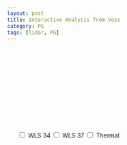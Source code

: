 ```yaml
---
layout: post
title: Interactive Analysis from Voss
category: PG
tags: [lidar, PG]
---
```


<style>
  #my-canvas-container {
    position:relative;
  }
  #cesiumContainer {
    position:relative;
    height: 100%;
  }
  #my-options {
    position:absolute;
    left:5%;
    top:5%
  }
</style>

<div id="my-canvas-container">
  <div id="cesiumContainer">
  </div>
  <div id='my-options'>
    <label for="wls-34">
      <input type="checkbox" id="wls-34" name="wls-34" value="yes"> WLS 34 
    </label>
    <label for="wls-37">
      <input type="checkbox" id="wls-37" name="wls-37" value="yes"> WLS 37 
    </label>
    <label for="thermal">
      <input type="checkbox" id="thermal" name="thermal" value="yes"> Thermal 
    </label>
  </div>
</div>  

<div id="toolbar"></div>
<div id='bottomContainer '></div>


Here is an example of the overlap between paragliding and LIDAR observations.
The checkboxes on the top allow you to hide parts of the scene. Dragging the timeline or hitting play will update the data.


<script>

const thermal = [{ "time": "2022-06-06T10:26:28.000Z", "latitude": 60.6387166667, "longitude": 6.4073, "altitude": 629.0, "vario": 0.6314818946 }, { "time": "2022-06-06T10:26:29.000Z", "latitude": 60.6387333333, "longitude": 6.4074333333, "altitude": 630.0, "vario": 0.7258938849 }, { "time": "2022-06-06T10:26:30.000Z", "latitude": 60.6387, "longitude": 6.4075833333, "altitude": 631.0, "vario": 0.8077397356 }, { "time": "2022-06-06T10:26:31.000Z", "latitude": 60.63865, "longitude": 6.40765, "altitude": 632.0, "vario": 0.8752869486 }, { "time": "2022-06-06T10:26:32.000Z", "latitude": 60.6385666667, "longitude": 6.40765, "altitude": 633.0, "vario": 0.9275178068 }, { "time": "2022-06-06T10:26:33.000Z", "latitude": 60.6385, "longitude": 6.4076, "altitude": 634.0, "vario": 0.9638707902 }, { "time": "2022-06-06T10:26:34.000Z", "latitude": 60.6384333333, "longitude": 6.4074666667, "altitude": 635.0, "vario": 0.9841243122 }, { "time": "2022-06-06T10:26:35.000Z", "latitude": 60.6384, "longitude": 6.4073333333, "altitude": 636.0, "vario": 0.9882796186 }, { "time": "2022-06-06T10:26:36.000Z", "latitude": 60.6383833333, "longitude": 6.4071833333, "altitude": 637.0, "vario": 0.9766477189 }, { "time": "2022-06-06T10:26:37.000Z", "latitude": 60.6384, "longitude": 6.4070333333, "altitude": 639.0, "vario": 0.9500344114 }, { "time": "2022-06-06T10:26:38.000Z", "latitude": 60.6384, "longitude": 6.4068666667, "altitude": 640.0, "vario": 0.9098721787 }, { "time": "2022-06-06T10:26:39.000Z", "latitude": 60.6383666667, "longitude": 6.40675, "altitude": 641.0, "vario": 0.8584201819 }, { "time": "2022-06-06T10:26:40.000Z", "latitude": 60.6383166667, "longitude": 6.4067, "altitude": 643.0, "vario": 0.7987821071 }, { "time": "2022-06-06T10:26:41.000Z", "latitude": 60.63825, "longitude": 6.4067, "altitude": 643.0, "vario": 0.7346594498 }, { "time": "2022-06-06T10:26:42.000Z", "latitude": 60.6381833333, "longitude": 6.4067666667, "altitude": 644.0, "vario": 0.6701228786 }, { "time": "2022-06-06T10:26:43.000Z", "latitude": 60.6381333333, "longitude": 6.40685, "altitude": 644.0, "vario": 0.6092269123 }, { "time": "2022-06-06T10:26:44.000Z", "latitude": 60.6381166667, "longitude": 6.4069833333, "altitude": 644.0, "vario": 0.5555889628 }, { "time": "2022-06-06T10:26:45.000Z", "latitude": 60.6381333333, "longitude": 6.4071333333, "altitude": 645.0, "vario": 0.5120731543 }, { "time": "2022-06-06T10:26:46.000Z", "latitude": 60.6381666667, "longitude": 6.4073, "altitude": 645.0, "vario": 0.4805423525 }, { "time": "2022-06-06T10:26:47.000Z", "latitude": 60.6382333333, "longitude": 6.4074333333, "altitude": 645.0, "vario": 0.4618460979 }, { "time": "2022-06-06T10:26:48.000Z", "latitude": 60.6383333333, "longitude": 6.4074833333, "altitude": 645.0, "vario": 0.4559005348 }, { "time": "2022-06-06T10:26:49.000Z", "latitude": 60.6384166667, "longitude": 6.4074666667, "altitude": 646.0, "vario": 0.4618708429 }, { "time": "2022-06-06T10:26:50.000Z", "latitude": 60.6385, "longitude": 6.4073833333, "altitude": 646.0, "vario": 0.4784546262 }, { "time": "2022-06-06T10:26:51.000Z", "latitude": 60.6385666667, "longitude": 6.4072666667, "altitude": 646.0, "vario": 0.5041215073 }, { "time": "2022-06-06T10:26:52.000Z", "latitude": 60.6386166667, "longitude": 6.4070833333, "altitude": 647.0, "vario": 0.5373627974 }, { "time": "2022-06-06T10:26:53.000Z", "latitude": 60.6386166667, "longitude": 6.4069166667, "altitude": 648.0, "vario": 0.5767919445 }, { "time": "2022-06-06T10:26:54.000Z", "latitude": 60.6386, "longitude": 6.4067333333, "altitude": 648.0, "vario": 0.6211440177 }, { "time": "2022-06-06T10:26:55.000Z", "latitude": 60.63855, "longitude": 6.4066166667, "altitude": 649.0, "vario": 0.6692211861 }, { "time": "2022-06-06T10:26:56.000Z", "latitude": 60.6385, "longitude": 6.4065333333, "altitude": 649.0, "vario": 0.7196944646 }, { "time": "2022-06-06T10:26:57.000Z", "latitude": 60.6384333333, "longitude": 6.4065166667, "altitude": 650.0, "vario": 0.77098187 }, { "time": "2022-06-06T10:26:58.000Z", "latitude": 60.6383666667, "longitude": 6.4065166667, "altitude": 651.0, "vario": 0.8211498148 }, { "time": "2022-06-06T10:26:59.000Z", "latitude": 60.6383166667, "longitude": 6.4065833333, "altitude": 651.0, "vario": 0.8678239869 }, { "time": "2022-06-06T10:27:00.000Z", "latitude": 60.6383, "longitude": 6.4067166667, "altitude": 652.0, "vario": 0.9082557844 }, { "time": "2022-06-06T10:27:01.000Z", "latitude": 60.6383, "longitude": 6.4069, "altitude": 654.0, "vario": 0.9395509272 }, { "time": "2022-06-06T10:27:02.000Z", "latitude": 60.6383166667, "longitude": 6.40705, "altitude": 655.0, "vario": 0.9588704782 }, { "time": "2022-06-06T10:27:03.000Z", "latitude": 60.6383666667, "longitude": 6.4072, "altitude": 656.0, "vario": 0.9638026884 }, { "time": "2022-06-06T10:27:04.000Z", "latitude": 60.63845, "longitude": 6.4073, "altitude": 657.0, "vario": 0.9527613332 }, { "time": "2022-06-06T10:27:05.000Z", "latitude": 60.6385166667, "longitude": 6.4073666667, "altitude": 658.0, "vario": 0.9253356706 }, { "time": "2022-06-06T10:27:06.000Z", "latitude": 60.6386, "longitude": 6.40735, "altitude": 660.0, "vario": 0.8826965179 }, { "time": "2022-06-06T10:27:07.000Z", "latitude": 60.6386833333, "longitude": 6.4072833333, "altitude": 661.0, "vario": 0.8277130075 }, { "time": "2022-06-06T10:27:08.000Z", "latitude": 60.63875, "longitude": 6.4071666667, "altitude": 662.0, "vario": 0.7649613701 }, { "time": "2022-06-06T10:27:09.000Z", "latitude": 60.6388, "longitude": 6.4070166667, "altitude": 663.0, "vario": 0.700527666 }, { "time": "2022-06-06T10:27:10.000Z", "latitude": 60.6388166667, "longitude": 6.4068666667, "altitude": 664.0, "vario": 0.6415085629 }, { "time": "2022-06-06T10:27:11.000Z", "latitude": 60.6388166667, "longitude": 6.4067, "altitude": 665.0, "vario": 0.5953034565 }, { "time": "2022-06-06T10:27:12.000Z", "latitude": 60.6388, "longitude": 6.4065666667, "altitude": 664.0, "vario": 0.5687908749 }, { "time": "2022-06-06T10:27:13.000Z", "latitude": 60.6387666667, "longitude": 6.4064333333, "altitude": 664.0, "vario": 0.5675699375 }, { "time": "2022-06-06T10:27:14.000Z", "latitude": 60.6387166667, "longitude": 6.4063333333, "altitude": 663.0, "vario": 0.5952744394 }, { "time": "2022-06-06T10:27:15.000Z", "latitude": 60.63865, "longitude": 6.4063, "altitude": 663.0, "vario": 0.6531442671 }, { "time": "2022-06-06T10:27:16.000Z", "latitude": 60.6385833333, "longitude": 6.40635, "altitude": 664.0, "vario": 0.7399309667 }, { "time": "2022-06-06T10:27:17.000Z", "latitude": 60.6385666667, "longitude": 6.4064666667, "altitude": 664.0, "vario": 0.8520335604 }, { "time": "2022-06-06T10:27:18.000Z", "latitude": 60.6385333333, "longitude": 6.4066166667, "altitude": 665.0, "vario": 0.9839136535 }, { "time": "2022-06-06T10:27:19.000Z", "latitude": 60.6385333333, "longitude": 6.4067833333, "altitude": 666.0, "vario": 1.1287209857 }, { "time": "2022-06-06T10:27:20.000Z", "latitude": 60.63855, "longitude": 6.4069833333, "altitude": 667.0, "vario": 1.2788987674 }, { "time": "2022-06-06T10:27:21.000Z", "latitude": 60.6386, "longitude": 6.4071333333, "altitude": 668.0, "vario": 1.4268603767 }, { "time": "2022-06-06T10:27:22.000Z", "latitude": 60.6386666667, "longitude": 6.40725, "altitude": 670.0, "vario": 1.5656589616 }, { "time": "2022-06-06T10:27:23.000Z", "latitude": 60.6387666667, "longitude": 6.4072833333, "altitude": 672.0, "vario": 1.689429576 }, { "time": "2022-06-06T10:27:24.000Z", "latitude": 60.6388333333, "longitude": 6.4072333333, "altitude": 675.0, "vario": 1.79378834 }, { "time": "2022-06-06T10:27:25.000Z", "latitude": 60.6389, "longitude": 6.4071166667, "altitude": 677.0, "vario": 1.8761069652 }, { "time": "2022-06-06T10:27:26.000Z", "latitude": 60.63895, "longitude": 6.40695, "altitude": 679.0, "vario": 1.9354967297 }, { "time": "2022-06-06T10:27:27.000Z", "latitude": 60.63895, "longitude": 6.4067833333, "altitude": 682.0, "vario": 1.9726549717 }, { "time": "2022-06-06T10:27:28.000Z", "latitude": 60.63895, "longitude": 6.4066333333, "altitude": 684.0, "vario": 1.9895624343 }, { "time": "2022-06-06T10:27:29.000Z", "latitude": 60.6389166667, "longitude": 6.4064833333, "altitude": 686.0, "vario": 1.989032133 }, { "time": "2022-06-06T10:27:30.000Z", "latitude": 60.6388666667, "longitude": 6.40635, "altitude": 688.0, "vario": 1.9742825459 }, { "time": "2022-06-06T10:27:31.000Z", "latitude": 60.6388166667, "longitude": 6.4062833333, "altitude": 690.0, "vario": 1.9484365283 }, { "time": "2022-06-06T10:27:32.000Z", "latitude": 60.63875, "longitude": 6.4063333333, "altitude": 692.0, "vario": 1.914108677 }, { "time": "2022-06-06T10:27:33.000Z", "latitude": 60.6386833333, "longitude": 6.4064333333, "altitude": 694.0, "vario": 1.8731862237 }, { "time": "2022-06-06T10:27:34.000Z", "latitude": 60.6386666667, "longitude": 6.4065833333, "altitude": 696.0, "vario": 1.8267103198 }, { "time": "2022-06-06T10:27:35.000Z", "latitude": 60.6386666667, "longitude": 6.4067666667, "altitude": 697.0, "vario": 1.7749943018 }, { "time": "2022-06-06T10:27:36.000Z", "latitude": 60.6386833333, "longitude": 6.4069333333, "altitude": 699.0, "vario": 1.7179208252 }, { "time": "2022-06-06T10:27:37.000Z", "latitude": 60.63875, "longitude": 6.4070833333, "altitude": 701.0, "vario": 1.6554398828 }, { "time": "2022-06-06T10:27:38.000Z", "latitude": 60.6388333333, "longitude": 6.4072333333, "altitude": 703.0, "vario": 1.5880526537 }, { "time": "2022-06-06T10:27:39.000Z", "latitude": 60.6389166667, "longitude": 6.4073166667, "altitude": 704.0, "vario": 1.5173120472 }, { "time": "2022-06-06T10:27:40.000Z", "latitude": 60.639, "longitude": 6.4073333333, "altitude": 706.0, "vario": 1.4462008074 }, { "time": "2022-06-06T10:27:41.000Z", "latitude": 60.6390833333, "longitude": 6.40725, "altitude": 708.0, "vario": 1.3790835334 }, { "time": "2022-06-06T10:27:42.000Z", "latitude": 60.6391333333, "longitude": 6.4071166667, "altitude": 710.0, "vario": 1.3213966307 }, { "time": "2022-06-06T10:27:43.000Z", "latitude": 60.6391666667, "longitude": 6.4069, "altitude": 712.0, "vario": 1.2790305195 }, { "time": "2022-06-06T10:27:44.000Z", "latitude": 60.6391833333, "longitude": 6.4066666667, "altitude": 712.0, "vario": 1.2573857213 }, { "time": "2022-06-06T10:27:45.000Z", "latitude": 60.6391833333, "longitude": 6.4064333333, "altitude": 711.0, "vario": 1.2604616197 }, { "time": "2022-06-06T10:27:46.000Z", "latitude": 60.6391666667, "longitude": 6.4062333333, "altitude": 711.0, "vario": 1.2901484646 }, { "time": "2022-06-06T10:27:47.000Z", "latitude": 60.6391333333, "longitude": 6.4060833333, "altitude": 712.0, "vario": 1.3457702493 }, { "time": "2022-06-06T10:27:48.000Z", "latitude": 60.6390833333, "longitude": 6.40595, "altitude": 713.0, "vario": 1.4241892358 }, { "time": "2022-06-06T10:27:49.000Z", "latitude": 60.6390166667, "longitude": 6.40585, "altitude": 715.0, "vario": 1.5202034932 }, { "time": "2022-06-06T10:27:50.000Z", "latitude": 60.6389666667, "longitude": 6.4057833333, "altitude": 716.0, "vario": 1.6272433011 }, { "time": "2022-06-06T10:27:51.000Z", "latitude": 60.6388833333, "longitude": 6.4057833333, "altitude": 719.0, "vario": 1.7383175274 }, { "time": "2022-06-06T10:27:52.000Z", "latitude": 60.6388166667, "longitude": 6.4058166667, "altitude": 721.0, "vario": 1.8467620106 }, { "time": "2022-06-06T10:27:53.000Z", "latitude": 60.6387666667, "longitude": 6.40585, "altitude": 722.0, "vario": 1.9468361879 }, { "time": "2022-06-06T10:27:54.000Z", "latitude": 60.6387, "longitude": 6.40595, "altitude": 725.0, "vario": 2.0341086771 }, { "time": "2022-06-06T10:27:55.000Z", "latitude": 60.63865, "longitude": 6.4060833333, "altitude": 727.0, "vario": 2.1055692418 }, { "time": "2022-06-06T10:27:56.000Z", "latitude": 60.6386333333, "longitude": 6.40625, "altitude": 730.0, "vario": 2.1595604858 }, { "time": "2022-06-06T10:27:57.000Z", "latitude": 60.6386666667, "longitude": 6.4064333333, "altitude": 732.0, "vario": 2.1956183799 }, { "time": "2022-06-06T10:27:58.000Z", "latitude": 60.6387166667, "longitude": 6.4066, "altitude": 735.0, "vario": 2.2142626125 }, { "time": "2022-06-06T10:27:59.000Z", "latitude": 60.6388, "longitude": 6.4067666667, "altitude": 737.0, "vario": 2.2167713265 }, { "time": "2022-06-06T10:28:00.000Z", "latitude": 60.6388666667, "longitude": 6.4068666667, "altitude": 739.0, "vario": 2.2049717 }, { "time": "2022-06-06T10:28:01.000Z", "latitude": 60.6389333333, "longitude": 6.4069333333, "altitude": 742.0, "vario": 2.1810664251 }, { "time": "2022-06-06T10:28:02.000Z", "latitude": 60.6390166667, "longitude": 6.4069833333, "altitude": 744.0, "vario": 2.1474453878 }, { "time": "2022-06-06T10:28:03.000Z", "latitude": 60.6391, "longitude": 6.407, "altitude": 746.0, "vario": 2.1064741269 }, { "time": "2022-06-06T10:28:04.000Z", "latitude": 60.6391833333, "longitude": 6.4069666667, "altitude": 749.0, "vario": 2.0602495973 }, { "time": "2022-06-06T10:28:05.000Z", "latitude": 60.6392833333, "longitude": 6.4068833333, "altitude": 751.0, "vario": 2.0103587057 }, { "time": "2022-06-06T10:28:06.000Z", "latitude": 60.6393333333, "longitude": 6.40675, "altitude": 752.0, "vario": 1.9576807014 }, { "time": "2022-06-06T10:28:07.000Z", "latitude": 60.6393666667, "longitude": 6.4065666667, "altitude": 754.0, "vario": 1.9023121046 }, { "time": "2022-06-06T10:28:08.000Z", "latitude": 60.6393666667, "longitude": 6.40635, "altitude": 755.0, "vario": 1.8436394966 }, { "time": "2022-06-06T10:28:09.000Z", "latitude": 60.6393333333, "longitude": 6.40615, "altitude": 758.0, "vario": 1.7805724213 }, { "time": "2022-06-06T10:28:10.000Z", "latitude": 60.6392666667, "longitude": 6.4059833333, "altitude": 760.0, "vario": 1.711974441 }, { "time": "2022-06-06T10:28:11.000Z", "latitude": 60.6391833333, "longitude": 6.4058833333, "altitude": 761.0, "vario": 1.6371490563 }, { "time": "2022-06-06T10:28:12.000Z", "latitude": 60.6391, "longitude": 6.40585, "altitude": 763.0, "vario": 1.5564144258 }, { "time": "2022-06-06T10:28:13.000Z", "latitude": 60.6390333333, "longitude": 6.4059, "altitude": 765.0, "vario": 1.4715133382 }, { "time": "2022-06-06T10:28:14.000Z", "latitude": 60.6389833333, "longitude": 6.4060333333, "altitude": 767.0, "vario": 1.3856595908 }, { "time": "2022-06-06T10:28:15.000Z", "latitude": 60.63895, "longitude": 6.4061666667, "altitude": 769.0, "vario": 1.3034878332 }, { "time": "2022-06-06T10:28:16.000Z", "latitude": 60.6389666667, "longitude": 6.4063166667, "altitude": 770.0, "vario": 1.2305044968 }, { "time": "2022-06-06T10:28:17.000Z", "latitude": 60.639, "longitude": 6.4064666667, "altitude": 771.0, "vario": 1.1722896184 }, { "time": "2022-06-06T10:28:18.000Z", "latitude": 60.63905, "longitude": 6.4065833333, "altitude": 771.0, "vario": 1.1337179693 }, { "time": "2022-06-06T10:28:19.000Z", "latitude": 60.6391333333, "longitude": 6.4066166667, "altitude": 771.0, "vario": 1.1181502233 }, { "time": "2022-06-06T10:28:20.000Z", "latitude": 60.6392166667, "longitude": 6.4065666667, "altitude": 771.0, "vario": 1.1269236207 }, { "time": "2022-06-06T10:28:21.000Z", "latitude": 60.6392666667, "longitude": 6.4065, "altitude": 772.0, "vario": 1.1591724604 }, { "time": "2022-06-06T10:28:22.000Z", "latitude": 60.6393333333, "longitude": 6.4064833333, "altitude": 773.0, "vario": 1.2121100103 }, { "time": "2022-06-06T10:28:23.000Z", "latitude": 60.6394166667, "longitude": 6.40645, "altitude": 774.0, "vario": 1.2815537038 }, { "time": "2022-06-06T10:28:24.000Z", "latitude": 60.6394833333, "longitude": 6.4064, "altitude": 776.0, "vario": 1.3626003907 }, { "time": "2022-06-06T10:28:25.000Z", "latitude": 60.63955, "longitude": 6.4063, "altitude": 777.0, "vario": 1.4503941723 }, { "time": "2022-06-06T10:28:26.000Z", "latitude": 60.6396, "longitude": 6.4061666667, "altitude": 779.0, "vario": 1.5407414627 }, { "time": "2022-06-06T10:28:27.000Z", "latitude": 60.6396166667, "longitude": 6.4060166667, "altitude": 781.0, "vario": 1.6304285301 }, { "time": "2022-06-06T10:28:28.000Z", "latitude": 60.6396333333, "longitude": 6.4058666667, "altitude": 783.0, "vario": 1.7174120254 }, { "time": "2022-06-06T10:28:29.000Z", "latitude": 60.6396, "longitude": 6.4057, "altitude": 784.0, "vario": 1.8006596154 }, { "time": "2022-06-06T10:28:30.000Z", "latitude": 60.6395666667, "longitude": 6.4055333333, "altitude": 786.0, "vario": 1.8799217828 }, { "time": "2022-06-06T10:28:31.000Z", "latitude": 60.6395, "longitude": 6.4054333333, "altitude": 788.0, "vario": 1.955441619 }, { "time": "2022-06-06T10:28:32.000Z", "latitude": 60.6394166667, "longitude": 6.4054, "altitude": 790.0, "vario": 2.027572339 }, { "time": "2022-06-06T10:28:33.000Z", "latitude": 60.63935, "longitude": 6.4054833333, "altitude": 792.0, "vario": 2.096616375 }, { "time": "2022-06-06T10:28:34.000Z", "latitude": 60.6393166667, "longitude": 6.4056166667, "altitude": 795.0, "vario": 2.1626385365 }, { "time": "2022-06-06T10:28:35.000Z", "latitude": 60.6393166667, "longitude": 6.4057833333, "altitude": 796.0, "vario": 2.2254295809 }, { "time": "2022-06-06T10:28:36.000Z", "latitude": 60.63935, "longitude": 6.4059333333, "altitude": 799.0, "vario": 2.2845768384 }, { "time": "2022-06-06T10:28:37.000Z", "latitude": 60.6394, "longitude": 6.4060666667, "altitude": 801.0, "vario": 2.3395216281 }, { "time": "2022-06-06T10:28:38.000Z", "latitude": 60.6394666667, "longitude": 6.4061166667, "altitude": 803.0, "vario": 2.3896889689 }, { "time": "2022-06-06T10:28:39.000Z", "latitude": 60.6395333333, "longitude": 6.4060666667, "altitude": 806.0, "vario": 2.4346383863 }, { "time": "2022-06-06T10:28:40.000Z", "latitude": 60.6396, "longitude": 6.4059333333, "altitude": 809.0, "vario": 2.4741267545 }, { "time": "2022-06-06T10:28:41.000Z", "latitude": 60.63965, "longitude": 6.40575, "altitude": 812.0, "vario": 2.5081355347 }, { "time": "2022-06-06T10:28:42.000Z", "latitude": 60.6396666667, "longitude": 6.4055666667, "altitude": 814.0, "vario": 2.5368375499 }, { "time": "2022-06-06T10:28:43.000Z", "latitude": 60.6396333333, "longitude": 6.4054, "altitude": 816.0, "vario": 2.5604752113 }, { "time": "2022-06-06T10:28:44.000Z", "latitude": 60.6395833333, "longitude": 6.4052666667, "altitude": 819.0, "vario": 2.5792188198 }, { "time": "2022-06-06T10:28:45.000Z", "latitude": 60.6395166667, "longitude": 6.4051666667, "altitude": 822.0, "vario": 2.5931058539 }, { "time": "2022-06-06T10:28:46.000Z", "latitude": 60.6394333333, "longitude": 6.4050833333, "altitude": 824.0, "vario": 2.6018928944 }, { "time": "2022-06-06T10:28:47.000Z", "latitude": 60.6393666667, "longitude": 6.4050666667, "altitude": 827.0, "vario": 2.6050491997 }, { "time": "2022-06-06T10:28:48.000Z", "latitude": 60.6392833333, "longitude": 6.4051166667, "altitude": 829.0, "vario": 2.6018237837 }, { "time": "2022-06-06T10:28:49.000Z", "latitude": 60.6392, "longitude": 6.4051833333, "altitude": 833.0, "vario": 2.5912613879 }, { "time": "2022-06-06T10:28:50.000Z", "latitude": 60.6391333333, "longitude": 6.4052833333, "altitude": 835.0, "vario": 2.5723322326 }, { "time": "2022-06-06T10:28:51.000Z", "latitude": 60.6390833333, "longitude": 6.4054, "altitude": 838.0, "vario": 2.5440729686 }, { "time": "2022-06-06T10:28:52.000Z", "latitude": 60.6390833333, "longitude": 6.4055333333, "altitude": 840.0, "vario": 2.505773945 }, { "time": "2022-06-06T10:28:53.000Z", "latitude": 60.6390833333, "longitude": 6.4057333333, "altitude": 843.0, "vario": 2.4571775419 }, { "time": "2022-06-06T10:28:54.000Z", "latitude": 60.6391333333, "longitude": 6.40585, "altitude": 846.0, "vario": 2.3988114445 }, { "time": "2022-06-06T10:28:55.000Z", "latitude": 60.6391833333, "longitude": 6.40595, "altitude": 848.0, "vario": 2.3322944945 }, { "time": "2022-06-06T10:28:56.000Z", "latitude": 60.6392333333, "longitude": 6.406, "altitude": 850.0, "vario": 2.2604850991 }, { "time": "2022-06-06T10:28:57.000Z", "latitude": 60.6393, "longitude": 6.406, "altitude": 853.0, "vario": 2.1876849938 }, { "time": "2022-06-06T10:28:58.000Z", "latitude": 60.6393833333, "longitude": 6.4059333333, "altitude": 856.0, "vario": 2.1195395344 }, { "time": "2022-06-06T10:28:59.000Z", "latitude": 60.63945, "longitude": 6.4058333333, "altitude": 858.0, "vario": 2.0625953682 }, { "time": "2022-06-06T10:29:00.000Z", "latitude": 60.6395166667, "longitude": 6.4057, "altitude": 860.0, "vario": 2.023669857 }, { "time": "2022-06-06T10:29:01.000Z", "latitude": 60.63955, "longitude": 6.4055, "altitude": 861.0, "vario": 2.0089885415 }, { "time": "2022-06-06T10:29:02.000Z", "latitude": 60.6395666667, "longitude": 6.4053, "altitude": 862.0, "vario": 2.0232345146 }, { "time": "2022-06-06T10:29:03.000Z", "latitude": 60.6395166667, "longitude": 6.4051, "altitude": 863.0, "vario": 2.0687687397 }, { "time": "2022-06-06T10:29:04.000Z", "latitude": 60.6394666667, "longitude": 6.4049333333, "altitude": 864.0, "vario": 2.1451390794 }, { "time": "2022-06-06T10:29:05.000Z", "latitude": 60.6394, "longitude": 6.4048666667, "altitude": 865.0, "vario": 2.2489328157 }, { "time": "2022-06-06T10:29:06.000Z", "latitude": 60.6393166667, "longitude": 6.4048666667, "altitude": 868.0, "vario": 2.3741870999 }, { "time": "2022-06-06T10:29:07.000Z", "latitude": 60.63925, "longitude": 6.40495, "altitude": 870.0, "vario": 2.5131273092 }, { "time": "2022-06-06T10:29:08.000Z", "latitude": 60.6391833333, "longitude": 6.4050666667, "altitude": 873.0, "vario": 2.6571545941 }, { "time": "2022-06-06T10:29:09.000Z", "latitude": 60.63915, "longitude": 6.4051833333, "altitude": 876.0, "vario": 2.7979050996 }, { "time": "2022-06-06T10:29:10.000Z", "latitude": 60.6391333333, "longitude": 6.4053, "altitude": 879.0, "vario": 2.9282486827 }, { "time": "2022-06-06T10:29:11.000Z", "latitude": 60.63915, "longitude": 6.4054333333, "altitude": 883.0, "vario": 3.0429435777 }, { "time": "2022-06-06T10:29:12.000Z", "latitude": 60.6391833333, "longitude": 6.4055833333, "altitude": 887.0, "vario": 3.1390321885 }, { "time": "2022-06-06T10:29:13.000Z", "latitude": 60.6392333333, "longitude": 6.4057, "altitude": 891.0, "vario": 3.2158579115 }, { "time": "2022-06-06T10:29:14.000Z", "latitude": 60.6393, "longitude": 6.40575, "altitude": 893.0, "vario": 3.2747048882 }, { "time": "2022-06-06T10:29:15.000Z", "latitude": 60.6393833333, "longitude": 6.4057333333, "altitude": 897.0, "vario": 3.3183493701 }, { "time": "2022-06-06T10:29:16.000Z", "latitude": 60.6394666667, "longitude": 6.40565, "altitude": 901.0, "vario": 3.3503341551 }, { "time": "2022-06-06T10:29:17.000Z", "latitude": 60.6395333333, "longitude": 6.4055, "altitude": 904.0, "vario": 3.3743089183 }, { "time": "2022-06-06T10:29:18.000Z", "latitude": 60.6395666667, "longitude": 6.4053166667, "altitude": 907.0, "vario": 3.3934691038 }, { "time": "2022-06-06T10:29:19.000Z", "latitude": 60.63955, "longitude": 6.4051166667, "altitude": 910.0, "vario": 3.4100695927 }, { "time": "2022-06-06T10:29:20.000Z", "latitude": 60.6395, "longitude": 6.4049666667, "altitude": 914.0, "vario": 3.425116762 }, { "time": "2022-06-06T10:29:21.000Z", "latitude": 60.6394333333, "longitude": 6.4048666667, "altitude": 917.0, "vario": 3.4382897086 }, { "time": "2022-06-06T10:29:22.000Z", "latitude": 60.6393666667, "longitude": 6.4048, "altitude": 921.0, "vario": 3.4480050556 }, { "time": "2022-06-06T10:29:23.000Z", "latitude": 60.6392666667, "longitude": 6.4048, "altitude": 923.0, "vario": 3.4516542753 }, { "time": "2022-06-06T10:29:24.000Z", "latitude": 60.6392, "longitude": 6.4048666667, "altitude": 927.0, "vario": 3.4460735852 }, { "time": "2022-06-06T10:29:25.000Z", "latitude": 60.6391666667, "longitude": 6.4049666667, "altitude": 932.0, "vario": 3.4280910912 }, { "time": "2022-06-06T10:29:26.000Z", "latitude": 60.63915, "longitude": 6.4051166667, "altitude": 935.0, "vario": 3.395139613 }, { "time": "2022-06-06T10:29:27.000Z", "latitude": 60.63915, "longitude": 6.4052666667, "altitude": 938.0, "vario": 3.3459502395 }, { "time": "2022-06-06T10:29:28.000Z", "latitude": 60.6391666667, "longitude": 6.4054, "altitude": 942.0, "vario": 3.2810269795 }, { "time": "2022-06-06T10:29:29.000Z", "latitude": 60.6392166667, "longitude": 6.4054833333, "altitude": 946.0, "vario": 3.2029575702 }, { "time": "2022-06-06T10:29:30.000Z", "latitude": 60.6392666667, "longitude": 6.4055333333, "altitude": 950.0, "vario": 3.1164527148 }, { "time": "2022-06-06T10:29:31.000Z", "latitude": 60.63935, "longitude": 6.4055333333, "altitude": 954.0, "vario": 3.027900598 }, { "time": "2022-06-06T10:29:32.000Z", "latitude": 60.6394333333, "longitude": 6.4054833333, "altitude": 956.0, "vario": 2.9446506415 }, { "time": "2022-06-06T10:29:33.000Z", "latitude": 60.6395, "longitude": 6.4053833333, "altitude": 959.0, "vario": 2.8739911738 }, { "time": "2022-06-06T10:29:34.000Z", "latitude": 60.6395666667, "longitude": 6.4052166667, "altitude": 961.0, "vario": 2.822091134 }, { "time": "2022-06-06T10:29:35.000Z", "latitude": 60.6396, "longitude": 6.4050166667, "altitude": 962.0, "vario": 2.7930133277 }, { "time": "2022-06-06T10:29:36.000Z", "latitude": 60.6395833333, "longitude": 6.4048333333, "altitude": 964.0, "vario": 2.7881162024 }, { "time": "2022-06-06T10:29:37.000Z", "latitude": 60.6395333333, "longitude": 6.4046666667, "altitude": 966.0, "vario": 2.8059370347 }, { "time": "2022-06-06T10:29:38.000Z", "latitude": 60.6394666667, "longitude": 6.40455, "altitude": 969.0, "vario": 2.8424399069 }, { "time": "2022-06-06T10:29:39.000Z", "latitude": 60.6393833333, "longitude": 6.4045, "altitude": 972.0, "vario": 2.8917661569 }, { "time": "2022-06-06T10:29:40.000Z", "latitude": 60.6393, "longitude": 6.4044666667, "altitude": 975.0, "vario": 2.9471954815 }, { "time": "2022-06-06T10:29:41.000Z", "latitude": 60.6392166667, "longitude": 6.4044333333, "altitude": 978.0, "vario": 3.0021542268 }, { "time": "2022-06-06T10:29:42.000Z", "latitude": 60.63915, "longitude": 6.4044, "altitude": 982.0, "vario": 3.0509859039 }, { "time": "2022-06-06T10:29:43.000Z", "latitude": 60.6391, "longitude": 6.4044333333, "altitude": 986.0, "vario": 3.0895633273 }, { "time": "2022-06-06T10:29:44.000Z", "latitude": 60.63905, "longitude": 6.4045, "altitude": 989.0, "vario": 3.1155187968 }, { "time": "2022-06-06T10:29:45.000Z", "latitude": 60.639, "longitude": 6.4045666667, "altitude": 992.0, "vario": 3.1281504957 }, { "time": "2022-06-06T10:29:46.000Z", "latitude": 60.6389833333, "longitude": 6.4047166667, "altitude": 995.0, "vario": 3.1282644925 }, { "time": "2022-06-06T10:29:47.000Z", "latitude": 60.6390166667, "longitude": 6.4048666667, "altitude": 998.0, "vario": 3.1177191656 }, { "time": "2022-06-06T10:29:48.000Z", "latitude": 60.6390666667, "longitude": 6.4049166667, "altitude": 1002.0, "vario": 3.0990282269 }, { "time": "2022-06-06T10:29:49.000Z", "latitude": 60.63915, "longitude": 6.405, "altitude": 1005.0, "vario": 3.0750564389 }, { "time": "2022-06-06T10:29:50.000Z", "latitude": 60.6392333333, "longitude": 6.4049833333, "altitude": 1008.0, "vario": 3.0486256823 }, { "time": "2022-06-06T10:29:51.000Z", "latitude": 60.6393166667, "longitude": 6.4049166667, "altitude": 1011.0, "vario": 3.0222257521 }, { "time": "2022-06-06T10:29:52.000Z", "latitude": 60.6393833333, "longitude": 6.4047833333, "altitude": 1014.0, "vario": 2.9977756991 }, { "time": "2022-06-06T10:29:53.000Z", "latitude": 60.6394166667, "longitude": 6.4046, "altitude": 1017.0, "vario": 2.9763957759 }, { "time": "2022-06-06T10:29:54.000Z", "latitude": 60.6394166667, "longitude": 6.4044, "altitude": 1019.0, "vario": 2.9583015672 }, { "time": "2022-06-06T10:29:55.000Z", "latitude": 60.6393666667, "longitude": 6.4042166667, "altitude": 1022.0, "vario": 2.9427889559 }, { "time": "2022-06-06T10:29:56.000Z", "latitude": 60.6392833333, "longitude": 6.4041166667, "altitude": 1025.0, "vario": 2.9283370251 }, { "time": "2022-06-06T10:29:57.000Z", "latitude": 60.6392, "longitude": 6.4040666667, "altitude": 1028.0, "vario": 2.9129254316 }, { "time": "2022-06-06T10:29:58.000Z", "latitude": 60.6391333333, "longitude": 6.4041333333, "altitude": 1031.0, "vario": 2.8943974523 }, { "time": "2022-06-06T10:29:59.000Z", "latitude": 60.6390833333, "longitude": 6.4042, "altitude": 1034.0, "vario": 2.8709035492 }, { "time": "2022-06-06T10:30:00.000Z", "latitude": 60.63905, "longitude": 6.4043333333, "altitude": 1037.0, "vario": 2.8413378175 }, { "time": "2022-06-06T10:30:01.000Z", "latitude": 60.6390666667, "longitude": 6.4044833333, "altitude": 1040.0, "vario": 2.8056474462 }, { "time": "2022-06-06T10:30:02.000Z", "latitude": 60.6391, "longitude": 6.4046, "altitude": 1044.0, "vario": 2.7649824189 }, { "time": "2022-06-06T10:30:03.000Z", "latitude": 60.6391666667, "longitude": 6.4046833333, "altitude": 1046.0, "vario": 2.7216286757 }, { "time": "2022-06-06T10:30:04.000Z", "latitude": 60.63925, "longitude": 6.40465, "altitude": 1049.0, "vario": 2.6787129419 }, { "time": "2022-06-06T10:30:05.000Z", "latitude": 60.6393333333, "longitude": 6.4045666667, "altitude": 1052.0, "vario": 2.6396581465 }, { "time": "2022-06-06T10:30:06.000Z", "latitude": 60.6393833333, "longitude": 6.4044, "altitude": 1054.0, "vario": 2.6076403388 }, { "time": "2022-06-06T10:30:07.000Z", "latitude": 60.6394, "longitude": 6.4042166667, "altitude": 1056.0, "vario": 2.5850509597 }, { "time": "2022-06-06T10:30:08.000Z", "latitude": 60.6393833333, "longitude": 6.40405, "altitude": 1058.0, "vario": 2.5730358655 }, { "time": "2022-06-06T10:30:09.000Z", "latitude": 60.6393333333, "longitude": 6.4039, "altitude": 1060.0, "vario": 2.5713418348 }, { "time": "2022-06-06T10:30:10.000Z", "latitude": 60.6392666667, "longitude": 6.4037833333, "altitude": 1063.0, "vario": 2.5783970407 }, { "time": "2022-06-06T10:30:11.000Z", "latitude": 60.6391833333, "longitude": 6.4037166667, "altitude": 1065.0, "vario": 2.5916470553 }, { "time": "2022-06-06T10:30:12.000Z", "latitude": 60.6391, "longitude": 6.4037166667, "altitude": 1068.0, "vario": 2.608126981 }, { "time": "2022-06-06T10:30:13.000Z", "latitude": 60.6390166667, "longitude": 6.40375, "altitude": 1070.0, "vario": 2.625006144 }, { "time": "2022-06-06T10:30:14.000Z", "latitude": 60.6389666667, "longitude": 6.4038, "altitude": 1074.0, "vario": 2.6401510373 }, { "time": "2022-06-06T10:30:15.000Z", "latitude": 60.6389, "longitude": 6.4038833333, "altitude": 1077.0, "vario": 2.6524440072 }, { "time": "2022-06-06T10:30:16.000Z", "latitude": 60.6388833333, "longitude": 6.4039833333, "altitude": 1080.0, "vario": 2.6618320387 }, { "time": "2022-06-06T10:30:17.000Z", "latitude": 60.6388666667, "longitude": 6.4040833333, "altitude": 1082.0, "vario": 2.6691190967 }, { "time": "2022-06-06T10:30:18.000Z", "latitude": 60.6389166667, "longitude": 6.4042166667, "altitude": 1085.0, "vario": 2.6754851525 }, { "time": "2022-06-06T10:30:19.000Z", "latitude": 60.6389666667, "longitude": 6.4043, "altitude": 1087.0, "vario": 2.6818777349 }, { "time": "2022-06-06T10:30:20.000Z", "latitude": 60.6390333333, "longitude": 6.4043666667, "altitude": 1090.0, "vario": 2.6883900719 }, { "time": "2022-06-06T10:30:21.000Z", "latitude": 60.6391166667, "longitude": 6.4043833333, "altitude": 1092.0, "vario": 2.6938006856 }, { "time": "2022-06-06T10:30:22.000Z", "latitude": 60.6392166667, "longitude": 6.40435, "altitude": 1095.0, "vario": 2.6953063963 }, { "time": "2022-06-06T10:30:23.000Z", "latitude": 60.6393, "longitude": 6.4042333333, "altitude": 1097.0, "vario": 2.6886272114 }, { "time": "2022-06-06T10:30:24.000Z", "latitude": 60.6393666667, "longitude": 6.4041, "altitude": 1100.0, "vario": 2.6684246045 }, { "time": "2022-06-06T10:30:25.000Z", "latitude": 60.6393833333, "longitude": 6.4039166667, "altitude": 1103.0, "vario": 2.6290379576 }, { "time": "2022-06-06T10:30:26.000Z", "latitude": 60.6394, "longitude": 6.4037166667, "altitude": 1106.0, "vario": 2.5654924883 }, { "time": "2022-06-06T10:30:27.000Z", "latitude": 60.6393666667, "longitude": 6.4035166667, "altitude": 1109.0, "vario": 2.4744501769 }, { "time": "2022-06-06T10:30:28.000Z", "latitude": 60.63935, "longitude": 6.40335, "altitude": 1113.0, "vario": 2.3551765333 }, { "time": "2022-06-06T10:30:29.000Z", "latitude": 60.6392833333, "longitude": 6.4032, "altitude": 1116.0, "vario": 2.210201648 }, { "time": "2022-06-06T10:30:30.000Z", "latitude": 60.6392166667, "longitude": 6.4031166667, "altitude": 1119.0, "vario": 2.0454689414 }, { "time": "2022-06-06T10:30:31.000Z", "latitude": 60.6391333333, "longitude": 6.40305, "altitude": 1121.0, "vario": 1.8700727549 }, { "time": "2022-06-06T10:30:32.000Z", "latitude": 60.6390666667, "longitude": 6.40305, "altitude": 1123.0, "vario": 1.6954411594 }, { "time": "2022-06-06T10:30:33.000Z", "latitude": 60.639, "longitude": 6.4030666667, "altitude": 1125.0, "vario": 1.5341387486 }, { "time": "2022-06-06T10:30:34.000Z", "latitude": 60.63895, "longitude": 6.4031333333, "altitude": 1125.0, "vario": 1.3983991156 }, { "time": "2022-06-06T10:30:35.000Z", "latitude": 60.6389333333, "longitude": 6.4032333333, "altitude": 1125.0, "vario": 1.2987392293 }, { "time": "2022-06-06T10:30:36.000Z", "latitude": 60.63895, "longitude": 6.4033666667, "altitude": 1125.0, "vario": 1.242675845 }, { "time": "2022-06-06T10:30:37.000Z", "latitude": 60.639, "longitude": 6.4035, "altitude": 1125.0, "vario": 1.2338258593 }, { "time": "2022-06-06T10:30:38.000Z", "latitude": 60.6390666667, "longitude": 6.4036166667, "altitude": 1125.0, "vario": 1.2715120719 }, { "time": "2022-06-06T10:30:39.000Z", "latitude": 60.6391333333, "longitude": 6.4036833333, "altitude": 1126.0, "vario": 1.3508752446 }, { "time": "2022-06-06T10:30:40.000Z", "latitude": 60.6392166667, "longitude": 6.4036833333, "altitude": 1127.0, "vario": 1.4633937343 }, { "time": "2022-06-06T10:30:41.000Z", "latitude": 60.6392833333, "longitude": 6.40365, "altitude": 1128.0, "vario": 1.5977217997 }, { "time": "2022-06-06T10:30:42.000Z", "latitude": 60.63935, "longitude": 6.4035166667, "altitude": 1130.0, "vario": 1.7408102844 }, { "time": "2022-06-06T10:30:43.000Z", "latitude": 60.6394166667, "longitude": 6.4033333333, "altitude": 1132.0, "vario": 1.8790058825 }, { "time": "2022-06-06T10:30:44.000Z", "latitude": 60.63945, "longitude": 6.40315, "altitude": 1134.0, "vario": 1.9992354842 }, { "time": "2022-06-06T10:30:45.000Z", "latitude": 60.6394833333, "longitude": 6.40295, "altitude": 1137.0, "vario": 2.0900510605 }, { "time": "2022-06-06T10:30:46.000Z", "latitude": 60.6395, "longitude": 6.4027666667, "altitude": 1140.0, "vario": 2.142592466 }, { "time": "2022-06-06T10:30:47.000Z", "latitude": 60.6395, "longitude": 6.4025666667, "altitude": 1144.0, "vario": 2.1513539342 }, { "time": "2022-06-06T10:30:48.000Z", "latitude": 60.6395, "longitude": 6.4023666667, "altitude": 1146.0, "vario": 2.1147513009 }, { "time": "2022-06-06T10:30:49.000Z", "latitude": 60.6394666667, "longitude": 6.4021833333, "altitude": 1149.0, "vario": 2.0353923989 }, { "time": "2022-06-06T10:30:50.000Z", "latitude": 60.6394166667, "longitude": 6.4020333333, "altitude": 1152.0, "vario": 1.9199399544 }, { "time": "2022-06-06T10:30:51.000Z", "latitude": 60.63935, "longitude": 6.4019166667, "altitude": 1155.0, "vario": 1.7786375902 }, { "time": "2022-06-06T10:30:52.000Z", "latitude": 60.6392666667, "longitude": 6.4018333333, "altitude": 1157.0, "vario": 1.6243765915 }, { "time": "2022-06-06T10:30:53.000Z", "latitude": 60.6392, "longitude": 6.40185, "altitude": 1159.0, "vario": 1.4713765382 }, { "time": "2022-06-06T10:30:54.000Z", "latitude": 60.6391666667, "longitude": 6.4019166667, "altitude": 1160.0, "vario": 1.3337629346 }, { "time": "2022-06-06T10:30:55.000Z", "latitude": 60.63915, "longitude": 6.4020333333, "altitude": 1159.0, "vario": 1.2240431373 }, { "time": "2022-06-06T10:30:56.000Z", "latitude": 60.6391833333, "longitude": 6.4021666667, "altitude": 1159.0, "vario": 1.151848773 }, { "time": "2022-06-06T10:30:57.000Z", "latitude": 60.6392166667, "longitude": 6.4022666667, "altitude": 1158.0, "vario": 1.1231344402 }, { "time": "2022-06-06T10:30:58.000Z", "latitude": 60.6392833333, "longitude": 6.4023333333, "altitude": 1159.0, "vario": 1.1398436056 }, { "time": "2022-06-06T10:30:59.000Z", "latitude": 60.63935, "longitude": 6.4023833333, "altitude": 1159.0, "vario": 1.2001029633 }, { "time": "2022-06-06T10:31:00.000Z", "latitude": 60.6394333333, "longitude": 6.4024333333, "altitude": 1161.0, "vario": 1.2988794039 }, { "time": "2022-06-06T10:31:01.000Z", "latitude": 60.6395, "longitude": 6.40245, "altitude": 1162.0, "vario": 1.428865659 }, { "time": "2022-06-06T10:31:02.000Z", "latitude": 60.6395833333, "longitude": 6.4025, "altitude": 1163.0, "vario": 1.581338965 }, { "time": "2022-06-06T10:31:03.000Z", "latitude": 60.6396833333, "longitude": 6.40255, "altitude": 1165.0, "vario": 1.7470568534 }, { "time": "2022-06-06T10:31:04.000Z", "latitude": 60.6397833333, "longitude": 6.4026, "altitude": 1166.0, "vario": 1.9169263645 }, { "time": "2022-06-06T10:31:05.000Z", "latitude": 60.63985, "longitude": 6.4026666667, "altitude": 1169.0, "vario": 2.0824401914 }, { "time": "2022-06-06T10:31:06.000Z", "latitude": 60.6399, "longitude": 6.4028, "altitude": 1171.0, "vario": 2.2360103216 }, { "time": "2022-06-06T10:31:07.000Z", "latitude": 60.6399, "longitude": 6.40295, "altitude": 1174.0, "vario": 2.3711414481 }, { "time": "2022-06-06T10:31:08.000Z", "latitude": 60.6398833333, "longitude": 6.4031166667, "altitude": 1176.0, "vario": 2.4825655178 }, { "time": "2022-06-06T10:31:09.000Z", "latitude": 60.63985, "longitude": 6.4032666667, "altitude": 1180.0, "vario": 2.5663094529 }, { "time": "2022-06-06T10:31:10.000Z", "latitude": 60.6397833333, "longitude": 6.4033333333, "altitude": 1183.0, "vario": 2.6197498524 }, { "time": "2022-06-06T10:31:11.000Z", "latitude": 60.6397166667, "longitude": 6.4032833333, "altitude": 1186.0, "vario": 2.6416278026 }, { "time": "2022-06-06T10:31:12.000Z", "latitude": 60.63965, "longitude": 6.4031333333, "altitude": 1189.0, "vario": 2.6319055631 }, { "time": "2022-06-06T10:31:13.000Z", "latitude": 60.6396333333, "longitude": 6.40295, "altitude": 1193.0, "vario": 2.5916599964 }, { "time": "2022-06-06T10:31:14.000Z", "latitude": 60.6396333333, "longitude": 6.4027333333, "altitude": 1195.0, "vario": 2.5229772138 }, { "time": "2022-06-06T10:31:15.000Z", "latitude": 60.6397, "longitude": 6.40255, "altitude": 1198.0, "vario": 2.4288135741 }, { "time": "2022-06-06T10:31:16.000Z", "latitude": 60.6397666667, "longitude": 6.4023666667, "altitude": 1200.0, "vario": 2.3129030267 }, { "time": "2022-06-06T10:31:17.000Z", "latitude": 60.6398666667, "longitude": 6.4022166667, "altitude": 1203.0, "vario": 2.1798411684 }, { "time": "2022-06-06T10:31:18.000Z", "latitude": 60.6399666667, "longitude": 6.4021333333, "altitude": 1205.0, "vario": 2.0351294303 }, { "time": "2022-06-06T10:31:19.000Z", "latitude": 60.6400666667, "longitude": 6.4021166667, "altitude": 1208.0, "vario": 1.8852232822 }, { "time": "2022-06-06T10:31:20.000Z", "latitude": 60.6401666667, "longitude": 6.4021666667, "altitude": 1209.0, "vario": 1.7374593564 }, { "time": "2022-06-06T10:31:21.000Z", "latitude": 60.6402333333, "longitude": 6.40225, "altitude": 1211.0, "vario": 1.5997998331 }, { "time": "2022-06-06T10:31:22.000Z", "latitude": 60.6402833333, "longitude": 6.4023666667, "altitude": 1213.0, "vario": 1.4804096784 }, { "time": "2022-06-06T10:31:23.000Z", "latitude": 60.6403166667, "longitude": 6.4025, "altitude": 1214.0, "vario": 1.3869262682 }, { "time": "2022-06-06T10:31:24.000Z", "latitude": 60.6403166667, "longitude": 6.4026666667, "altitude": 1214.0, "vario": 1.32576172 }, { "time": "2022-06-06T10:31:25.000Z", "latitude": 60.6403, "longitude": 6.4028166667, "altitude": 1214.0, "vario": 1.3013328976 }, { "time": "2022-06-06T10:31:26.000Z", "latitude": 60.64025, "longitude": 6.40295, "altitude": 1214.0, "vario": 1.3154826797 }, { "time": "2022-06-06T10:31:27.000Z", "latitude": 60.6401833333, "longitude": 6.4030166667, "altitude": 1215.0, "vario": 1.3671932851 }, { "time": "2022-06-06T10:31:28.000Z", "latitude": 60.6401, "longitude": 6.4030166667, "altitude": 1216.0, "vario": 1.452576265 }, { "time": "2022-06-06T10:31:29.000Z", "latitude": 60.6400333333, "longitude": 6.40295, "altitude": 1217.0, "vario": 1.5651924156 }, { "time": "2022-06-06T10:31:30.000Z", "latitude": 60.6399666667, "longitude": 6.4028166667, "altitude": 1218.0, "vario": 1.6966760731 }, { "time": "2022-06-06T10:31:31.000Z", "latitude": 60.6399333333, "longitude": 6.40265, "altitude": 1220.0, "vario": 1.8374894816 }, { "time": "2022-06-06T10:31:32.000Z", "latitude": 60.6399166667, "longitude": 6.4024833333, "altitude": 1223.0, "vario": 1.9775998172 }, { "time": "2022-06-06T10:31:33.000Z", "latitude": 60.6399166667, "longitude": 6.4023, "altitude": 1225.0, "vario": 2.1072349295 }, { "time": "2022-06-06T10:31:34.000Z", "latitude": 60.6399333333, "longitude": 6.4021166667, "altitude": 1227.0, "vario": 2.2175467248 }, { "time": "2022-06-06T10:31:35.000Z", "latitude": 60.64, "longitude": 6.40195, "altitude": 1230.0, "vario": 2.3010413279 }, { "time": "2022-06-06T10:31:36.000Z", "latitude": 60.6400666667, "longitude": 6.4018, "altitude": 1233.0, "vario": 2.3520742811 }, { "time": "2022-06-06T10:31:37.000Z", "latitude": 60.64015, "longitude": 6.4017333333, "altitude": 1236.0, "vario": 2.3672288302 }, { "time": "2022-06-06T10:31:38.000Z", "latitude": 60.6402333333, "longitude": 6.4017666667, "altitude": 1239.0, "vario": 2.3455687896 }, { "time": "2022-06-06T10:31:39.000Z", "latitude": 60.6403, "longitude": 6.4018333333, "altitude": 1242.0, "vario": 2.2888561422 }, { "time": "2022-06-06T10:31:40.000Z", "latitude": 60.6403666667, "longitude": 6.4019333333, "altitude": 1245.0, "vario": 2.2015469692 }, { "time": "2022-06-06T10:31:41.000Z", "latitude": 60.6404333333, "longitude": 6.4020166667, "altitude": 1248.0, "vario": 2.0905220052 }, { "time": "2022-06-06T10:31:42.000Z", "latitude": 60.6404833333, "longitude": 6.4021166667, "altitude": 1250.0, "vario": 1.9645667506 }, { "time": "2022-06-06T10:31:43.000Z", "latitude": 60.6405333333, "longitude": 6.4022333333, "altitude": 1253.0, "vario": 1.8336257767 }, { "time": "2022-06-06T10:31:44.000Z", "latitude": 60.6405333333, "longitude": 6.4024166667, "altitude": 1254.0, "vario": 1.7078017856 }, { "time": "2022-06-06T10:31:45.000Z", "latitude": 60.6405, "longitude": 6.4026, "altitude": 1255.0, "vario": 1.5963846316 }, { "time": "2022-06-06T10:31:46.000Z", "latitude": 60.64045, "longitude": 6.40275, "altitude": 1255.0, "vario": 1.5069312846 }, { "time": "2022-06-06T10:31:47.000Z", "latitude": 60.6403666667, "longitude": 6.4028166667, "altitude": 1255.0, "vario": 1.4446184525 }, { "time": "2022-06-06T10:31:48.000Z", "latitude": 60.6403166667, "longitude": 6.4027833333, "altitude": 1256.0, "vario": 1.4118928618 }, { "time": "2022-06-06T10:31:49.000Z", "latitude": 60.6402666667, "longitude": 6.4026833333, "altitude": 1258.0, "vario": 1.4083696362 }, { "time": "2022-06-06T10:31:50.000Z", "latitude": 60.6402166667, "longitude": 6.40255, "altitude": 1259.0, "vario": 1.4309413013 }, { "time": "2022-06-06T10:31:51.000Z", "latitude": 60.6401666667, "longitude": 6.4024, "altitude": 1260.0, "vario": 1.4740354137 }, { "time": "2022-06-06T10:31:52.000Z", "latitude": 60.6401333333, "longitude": 6.4022166667, "altitude": 1262.0, "vario": 1.5299520532 }, { "time": "2022-06-06T10:31:53.000Z", "latitude": 60.6401333333, "longitude": 6.4020166667, "altitude": 1263.0, "vario": 1.5892247582 }, { "time": "2022-06-06T10:31:54.000Z", "latitude": 60.6401666667, "longitude": 6.4018, "altitude": 1264.0, "vario": 1.6410891637 }, { "time": "2022-06-06T10:31:55.000Z", "latitude": 60.6402333333, "longitude": 6.4016, "altitude": 1266.0, "vario": 1.6741442871 }, { "time": "2022-06-06T10:31:56.000Z", "latitude": 60.6403166667, "longitude": 6.4014666667, "altitude": 1267.0, "vario": 1.6773560412 }, { "time": "2022-06-06T10:31:57.000Z", "latitude": 60.6404166667, "longitude": 6.4014, "altitude": 1270.0, "vario": 1.6412541886 }, { "time": "2022-06-06T10:31:58.000Z", "latitude": 60.6405, "longitude": 6.4014, "altitude": 1273.0, "vario": 1.5592220412 }, { "time": "2022-06-06T10:31:59.000Z", "latitude": 60.64055, "longitude": 6.4014, "altitude": 1276.0, "vario": 1.4286431639 }, { "time": "2022-06-06T10:32:00.000Z", "latitude": 60.6406, "longitude": 6.4013833333, "altitude": 1279.0, "vario": 1.2516763649 }, { "time": "2022-06-06T10:32:01.000Z", "latitude": 60.64065, "longitude": 6.4013166667, "altitude": 1282.0, "vario": 1.0353915732 }, { "time": "2022-06-06T10:32:02.000Z", "latitude": 60.6407166667, "longitude": 6.4012666667, "altitude": 1284.0, "vario": 0.7910861862 }, { "time": "2022-06-06T10:32:03.000Z", "latitude": 60.6408166667, "longitude": 6.4012333333, "altitude": 1285.0, "vario": 0.5329699445 }, { "time": "2022-06-06T10:32:04.000Z", "latitude": 60.6409166667, "longitude": 6.4012166667, "altitude": 1284.0, "vario": 0.2763947235 }, { "time": "2022-06-06T10:32:05.000Z", "latitude": 60.6410166667, "longitude": 6.4012333333, "altitude": 1282.0, "vario": 0.0358934204 }];


const wls37 = [
  {
    "name": "wls37",
    "start_time": "2022-06-06T10:20:29Z",
    "azimuth": 46.14,
    "latitude": 60.626648,
    "longitude": 6.380351,
    "altitude": 226.4,
    "filename": "radial_vel_wls37_22-06-06_10-20-29.png",
    "im_width": 1278,
    "im_height": 1175,
    "px_to_m": 3.489,
    "start_offset": 230.274,
    "start_height": 272.142
  },
  {
    "name": "wls37",
    "start_time": "2022-06-06T10:21:54Z",
    "azimuth": 46.14,
    "latitude": 60.626648,
    "longitude": 6.380351,
    "altitude": 226.4,
    "filename": "radial_vel_wls37_22-06-06_10-21-54.png",
    "im_width": 1278,
    "im_height": 1175,
    "px_to_m": 3.489,
    "start_offset": 230.274,
    "start_height": 272.142
  },
  {
    "name": "wls37",
    "start_time": "2022-06-06T10:23:20Z",
    "azimuth": 46.14,
    "latitude": 60.626648,
    "longitude": 6.380351,
    "altitude": 226.4,
    "filename": "radial_vel_wls37_22-06-06_10-23-20.png",
    "im_width": 1278,
    "im_height": 1175,
    "px_to_m": 3.489,
    "start_offset": 230.274,
    "start_height": 272.142
  },
  {
    "name": "wls37",
    "start_time": "2022-06-06T10:24:46Z",
    "azimuth": 46.14,
    "latitude": 60.626648,
    "longitude": 6.380351,
    "altitude": 226.4,
    "filename": "radial_vel_wls37_22-06-06_10-24-46.png",
    "im_width": 1278,
    "im_height": 1175,
    "px_to_m": 3.489,
    "start_offset": 230.274,
    "start_height": 272.142
  },
  {
    "name": "wls37",
    "start_time": "2022-06-06T10:26:12Z",
    "azimuth": 46.14,
    "latitude": 60.626648,
    "longitude": 6.380351,
    "altitude": 226.4,
    "filename": "radial_vel_wls37_22-06-06_10-26-12.png",
    "im_width": 1278,
    "im_height": 1175,
    "px_to_m": 3.489,
    "start_offset": 230.274,
    "start_height": 272.142
  },
  {
    "name": "wls37",
    "start_time": "2022-06-06T10:27:37Z",
    "azimuth": 46.14,
    "latitude": 60.626648,
    "longitude": 6.380351,
    "altitude": 226.4,
    "filename": "radial_vel_wls37_22-06-06_10-27-37.png",
    "im_width": 1278,
    "im_height": 1175,
    "px_to_m": 3.489,
    "start_offset": 230.274,
    "start_height": 272.142
  },
  { 
    "name": "wls37", 
    "start_time": "2022-06-06T10:29:03Z", 
    "azimuth": 46.14, 
    "latitude": 60.626648, 
    "longitude": 6.380351, 
    "altitude": 226.4, 
    "filename": "radial_vel_wls37_22-06-06_10-29-03.png", 
    "im_width": 1258, 
    "im_height": 1046, 
    "px_to_m": 3.489 / 1.019, 
    "start_offset": 95.274, 
    "start_height": 272.142 
  },
  {
    "name": "wls37",
    "start_time": "2022-06-06T10:30:28Z",
    "azimuth": 46.14,
    "latitude": 60.626648,
    "longitude": 6.380351,
    "altitude": 226.4,
    "filename": "radial_vel_wls37_22-06-06_10-30-28.png",
    "im_width": 1278,
    "im_height": 1175,
    "px_to_m": 3.489,
    "start_offset": 230.274,
    "start_height": 272.142
  },
  {
    "name": "wls37",
    "start_time": "2022-06-06T10:31:54Z",
    "azimuth": 46.14,
    "latitude": 60.626648,
    "longitude": 6.380351,
    "altitude": 226.4,
    "filename": "radial_vel_wls37_22-06-06_10-31-54.png",
    "im_width": 1278,
    "im_height": 1175,
    "px_to_m": 3.489,
    "start_offset": 230.274,
    "start_height": 272.142
  },
  {
    "name": "wls37",
    "start_time": "2022-06-06T10:33:19Z",
    "azimuth": 46.14,
    "latitude": 60.626648,
    "longitude": 6.380351,
    "altitude": 226.4,
    "filename": "radial_vel_wls37_22-06-06_10-33-19.png",
    "im_width": 1278,
    "im_height": 1175,
    "px_to_m": 3.489,
    "start_offset": 230.274,
    "start_height": 272.142
  },
  {
    "name": "wls37",
    "start_time": "2022-06-06T10:34:45Z",
    "azimuth": 46.14,
    "latitude": 60.626648,
    "longitude": 6.380351,
    "altitude": 226.4,
    "filename": "radial_vel_wls37_22-06-06_10-34-45.png",
    "im_width": 1278,
    "im_height": 1175,
    "px_to_m": 3.489,
    "start_offset": 230.274,
    "start_height": 272.142
  },
  {
    "name": "wls37",
    "start_time": "2022-06-06T10:36:11Z",
    "azimuth": 46.14,
    "latitude": 60.626648,
    "longitude": 6.380351,
    "altitude": 226.4,
    "filename": "radial_vel_wls37_22-06-06_10-36-11.png",
    "im_width": 1278,
    "im_height": 1175,
    "px_to_m": 3.489,
    "start_offset": 230.274,
    "start_height": 272.142
  },
  {
    "name": "wls37",
    "start_time": "2022-06-06T10:37:37Z",
    "azimuth": 46.14,
    "latitude": 60.626648,
    "longitude": 6.380351,
    "altitude": 226.4,
    "filename": "radial_vel_wls37_22-06-06_10-37-37.png",
    "im_width": 1278,
    "im_height": 1175,
    "px_to_m": 3.489,
    "start_offset": 230.274,
    "start_height": 272.142
  },
  {
    "name": "wls37",
    "start_time": "2022-06-06T10:39:03Z",
    "azimuth": 46.14,
    "latitude": 60.626648,
    "longitude": 6.380351,
    "altitude": 226.4,
    "filename": "radial_vel_wls37_22-06-06_10-39-03.png",
    "im_width": 1278,
    "im_height": 1175,
    "px_to_m": 3.489,
    "start_offset": 230.274,
    "start_height": 272.142
  }
];


const wls34 = [
  {
    "name": "wls34",
    "start_time": "2022-06-06T10:20:49Z",
    "azimuth": 226.2,
    "latitude": 60.648509,
    "longitude": 6.426781,
    "altitude": 163.8,
    "filename": "radial_vel_wls34_22-06-06_10-20-49.png",
    "im_width": 1258,
    "im_height": 1163,
    "px_to_m": 3.52689,
    "start_offset": 264.51675,
    "start_height": 222.19406999999998
  },
  {
    "name": "wls34",
    "start_time": "2022-06-06T10:22:11Z",
    "azimuth": 226.2,
    "latitude": 60.648509,
    "longitude": 6.426781,
    "altitude": 163.8,
    "filename": "radial_vel_wls34_22-06-06_10-22-11.png",
    "im_width": 1258,
    "im_height": 1163,
    "px_to_m": 3.52689,
    "start_offset": 264.51675,
    "start_height": 222.19406999999998
  },
  {
    "name": "wls34",
    "start_time": "2022-06-06T10:23:32Z",
    "azimuth": 226.2,
    "latitude": 60.648509,
    "longitude": 6.426781,
    "altitude": 163.8,
    "filename": "radial_vel_wls34_22-06-06_10-23-32.png",
    "im_width": 1258,
    "im_height": 1163,
    "px_to_m": 3.52689,
    "start_offset": 264.51675,
    "start_height": 222.19406999999998
  },
  {
    "name": "wls34",
    "start_time": "2022-06-06T10:24:54Z",
    "azimuth": 226.2,
    "latitude": 60.648509,
    "longitude": 6.426781,
    "altitude": 163.8,
    "filename": "radial_vel_wls34_22-06-06_10-24-54.png",
    "im_width": 1258,
    "im_height": 1163,
    "px_to_m": 3.52689,
    "start_offset": 264.51675,
    "start_height": 222.19406999999998
  },
  {
    "name": "wls34",
    "start_time": "2022-06-06T10:26:16Z",
    "azimuth": 226.2,
    "latitude": 60.648509,
    "longitude": 6.426781,
    "altitude": 163.8,
    "filename": "radial_vel_wls34_22-06-06_10-26-16.png",
    "im_width": 1258,
    "im_height": 1163,
    "px_to_m": 3.52689,
    "start_offset": 264.51675,
    "start_height": 222.19406999999998
  },
  {
    "name": "wls34",
    "start_time": "2022-06-06T10:27:38Z",
    "azimuth": 226.2,
    "latitude": 60.648509,
    "longitude": 6.426781,
    "altitude": 163.8,
    "filename": "radial_vel_wls34_22-06-06_10-27-38.png",
    "im_width": 1258,
    "im_height": 1163,
    "px_to_m": 3.52689,
    "start_offset": 264.51675,
    "start_height": 222.19406999999998
  },
  { 
    "name": "wls34", 
    "start_time": "2022-06-06T10:28:59Z", 
    "azimuth": 226.2, 
    "latitude": 60.648509, 
    "longitude": 6.426781, 
    "altitude": 163.8, 
    "filename": "radial_vel_wls34_22-06-06_10-28-59.png", 
    "im_width": 1258, 
    "im_height": 1135, 
    "px_to_m": 3.52689 / 1.03709849, 
    "start_offset": 120.51675, 
    "start_height": 222.19406999999998 
  },
  {
    "name": "wls34",
    "start_time": "2022-06-06T10:30:22Z",
    "azimuth": 226.2,
    "latitude": 60.648509,
    "longitude": 6.426781,
    "altitude": 163.8,
    "filename": "radial_vel_wls34_22-06-06_10-30-22.png",
    "im_width": 1258,
    "im_height": 1163,
    "px_to_m": 3.52689,
    "start_offset": 264.51675,
    "start_height": 222.19406999999998
  },
  {
    "name": "wls34",
    "start_time": "2022-06-06T10:31:44Z",
    "azimuth": 226.2,
    "latitude": 60.648509,
    "longitude": 6.426781,
    "altitude": 163.8,
    "filename": "radial_vel_wls34_22-06-06_10-31-44.png",
    "im_width": 1258,
    "im_height": 1163,
    "px_to_m": 3.52689,
    "start_offset": 264.51675,
    "start_height": 222.19406999999998
  },
  {
    "name": "wls34",
    "start_time": "2022-06-06T10:33:06Z",
    "azimuth": 226.2,
    "latitude": 60.648509,
    "longitude": 6.426781,
    "altitude": 163.8,
    "filename": "radial_vel_wls34_22-06-06_10-33-06.png",
    "im_width": 1258,
    "im_height": 1163,
    "px_to_m": 3.52689,
    "start_offset": 264.51675,
    "start_height": 222.19406999999998
  },
  {
    "name": "wls34",
    "start_time": "2022-06-06T10:34:27Z",
    "azimuth": 226.2,
    "latitude": 60.648509,
    "longitude": 6.426781,
    "altitude": 163.8,
    "filename": "radial_vel_wls34_22-06-06_10-34-27.png",
    "im_width": 1258,
    "im_height": 1163,
    "px_to_m": 3.52689,
    "start_offset": 264.51675,
    "start_height": 222.19406999999998
  },
  {
    "name": "wls34",
    "start_time": "2022-06-06T10:35:49Z",
    "azimuth": 226.2,
    "latitude": 60.648509,
    "longitude": 6.426781,
    "altitude": 163.8,
    "filename": "radial_vel_wls34_22-06-06_10-35-49.png",
    "im_width": 1258,
    "im_height": 1163,
    "px_to_m": 3.52689,
    "start_offset": 264.51675,
    "start_height": 222.19406999999998
  },
  {
    "name": "wls34",
    "start_time": "2022-06-06T10:37:11Z",
    "azimuth": 226.2,
    "latitude": 60.648509,
    "longitude": 6.426781,
    "altitude": 163.8,
    "filename": "radial_vel_wls34_22-06-06_10-37-11.png",
    "im_width": 1258,
    "im_height": 1163,
    "px_to_m": 3.52689,
    "start_offset": 264.51675,
    "start_height": 222.19406999999998
  },
  {
    "name": "wls34",
    "start_time": "2022-06-06T10:38:32Z",
    "azimuth": 226.2,
    "latitude": 60.648509,
    "longitude": 6.426781,
    "altitude": 163.8,
    "filename": "radial_vel_wls34_22-06-06_10-38-32.png",
    "im_width": 1258,
    "im_height": 1163,
    "px_to_m": 3.52689,
    "start_offset": 264.51675,
    "start_height": 222.19406999999998
  },
  {
    "name": "wls34",
    "start_time": "2022-06-06T10:39:54Z",
    "azimuth": 226.2,
    "latitude": 60.648509,
    "longitude": 6.426781,
    "altitude": 163.8,
    "filename": "radial_vel_wls34_22-06-06_10-39-54.png",
    "im_width": 1258,
    "im_height": 1163,
    "px_to_m": 3.52689,
    "start_offset": 264.51675,
    "start_height": 222.19406999999998
  }
];


Cesium.Ion.defaultAccessToken = "eyJhbGciOiJIUzI1NiIsInR5cCI6IkpXVCJ9.eyJqdGkiOiJlNmI4NWRhZS05YzY2LTQ1NmYtYmQwMy0zZmY1N2EzNGI1ZjIiLCJpZCI6MzQ0NzIsImlhdCI6MTYwMDM0NTcxM30.ts9JCT1i27azCt9oix_rMb4hzBhdGBeUdn7tgRHZunU";

const worldTerrain = Cesium.createWorldTerrain({
  requestWaterMask: true,
  requestVertexNormals: true,
});

const viewer = new Cesium.Viewer("cesiumContainer", {
  homeButton: false,
  infoBox: false,
  imageryLayers: true,
  projectionPicker: false,
  geocoder: false,
  sceneModePicker: false,
  terrainProvider: worldTerrain,
  bottomContainer: 'bottomContainer',
  fullscreenElement: 'my-canvas-container',
});

// TODO: Set the clock from the available data range
const start = Cesium.JulianDate.fromIso8601("2022-06-06T10:20:00Z");
const stop = Cesium.JulianDate.fromIso8601("2022-06-06T10:40:00Z");

viewer.clock.startTime = start.clone();
viewer.clock.stopTime = stop.clone();
viewer.clock.currentTime = Cesium.JulianDate.fromIso8601("2022-06-06T10:25:00Z");
viewer.clock.clockRange = Cesium.ClockRange.CLAMPED;
viewer.clock.multiplier = 60;
viewer.timeline.zoomTo(start, stop);

const positionProperty = new Cesium.SampledPositionProperty();
const sizeProperty = new Cesium.SampledProperty(Number);
const colorProperty = new Cesium.SampledProperty(Cesium.Color);

const thermal_entities = thermal.map( function (dataPoint) {

  // Declare the time for this individual sample and store it in a new JulianDate instance.
  const time = dataPoint.time;
  const position = Cesium.Cartesian3.fromDegrees(dataPoint.longitude, dataPoint.latitude, dataPoint.altitude);
  // Store the position along with its timestamp.
  // Here we add the positions all upfront, but these can be added at run-time as samples are received from a server.
  positionProperty.addSample(time, position);
  sizeProperty.addSample(time, 10 * dataPoint.vario);
  colorProperty.addSample(time, Cesium.Color.multiplyByScalar(Cesium.Color.RED, dataPoint.vario / 3.0, new Cesium.Color()));
  
  return viewer.entities.add({
          description: `Location: (${dataPoint.longitude}, ${dataPoint.latitude}, ${dataPoint.height}) Vario: ${dataPoint.vario}`,
          position: position,
          point: { pixelSize: 3 * dataPoint.vario, color: Cesium.Color.multiplyByScalar( Cesium.Color.RED, dataPoint.vario/3.0, new Cesium.Color() ) }
        });
});

var redBall =
  viewer.entities.add({
    description: `Thermal ball`,
    position: positionProperty,
    point: { pixelSize: sizeProperty, color: colorProperty }
  });

function createROIfromRotation(position, rotation, length) {
  // position: Cartographic - {latitude, longitude, altitude})
  // rotation: HeadingPitchRoll - {heading, pitch, roll}

  // Based on answer found here:
  // https://stackoverflow.com/questions/58021985/create-a-point-in-a-direction-in-cesiumjs

  var cartesianPosition = Cesium.Ellipsoid.WGS84.cartographicToCartesian(position);

  rotation.heading = rotation.heading - Cesium.Math.toRadians(90);
  var referenceFrame1 = Cesium.Transforms.headingPitchRollQuaternion(cartesianPosition, rotation);
  var rotationMatrix = Cesium.Matrix3.fromQuaternion(referenceFrame1, new Cesium.Matrix3());
  var rotationScaled = Cesium.Matrix3.multiplyByVector(rotationMatrix, new Cesium.Cartesian3(length, 0, 0), new Cesium.Cartesian3());
  var roiPos = Cesium.Cartesian3.add(cartesianPosition, rotationScaled, new Cesium.Cartesian3());
  return Cesium.Ellipsoid.WGS84.cartesianToCartographic(roiPos);
}

function getEndpoint(lidar_scan, range) {
  return createROIfromRotation(
    Cesium.Cartographic.fromDegrees(
      lidar_scan.longitude,
      lidar_scan.latitude,
      lidar_scan.altitude),
    new Cesium.HeadingPitchRoll(
      Cesium.Math.toRadians(lidar_scan.azimuth), 0, 0), range
  );
}

function makeBilboardForScan(viewer, lidar_scan) {

  var endRange = lidar_scan.im_width * lidar_scan.px_to_m - lidar_scan.start_offset;

  var endpoint = getEndpoint(lidar_scan, endRange);
  var startpoint = getEndpoint(lidar_scan, - lidar_scan.start_offset);

  var bottom = lidar_scan.altitude - lidar_scan.start_height;
  var top = lidar_scan.im_height * lidar_scan.px_to_m + bottom;

  return viewer.entities.add({
    name: "SCAN " + lidar_scan.lidar_id + lidar_scan.azimuth,
    wall: {
      positions: Cesium.Cartesian3.fromDegreesArrayHeights([
        Cesium.Math.toDegrees(startpoint.longitude),
        Cesium.Math.toDegrees(startpoint.latitude),
        top,
        Cesium.Math.toDegrees(endpoint.longitude),
        Cesium.Math.toDegrees(endpoint.latitude),
        top,
      ]),
      minimumHeights: [bottom, bottom],
      material: new Cesium.ImageMaterialProperty({
        'image': 'http://158.39.77.131/public/test/' + lidar_scan.name + '/' + lidar_scan.filename,
        'color': Cesium.Color.WHITE.withAlpha(0.5)
      })
    },
  });
}

var callback = function (data, checkbox) {
  const entities = data.map(x => makeBilboardForScan(viewer, x));
  return function (currentTime) {
    for (let i = 0; i < data.length; i++) {
      var e = data[i];
      if (!checkbox.checked || currentTime < e.start_time || (i < data.length - 1 && currentTime > data[i + 1].start_time)) {
        entities[i].show = false;
      } else {
        entities[i].show = true;
      }
    }
  };
};


var f37 = callback(wls37, document.querySelector('#wls-37'));
var f34 = callback(wls34, document.querySelector('#wls-34'));

viewer.clock.onTick.addEventListener(function (clock) {

  var currentTime = clock.currentTime;
 
  f34(currentTime);
  f37(currentTime);  
});

const checkboxes = document.querySelectorAll('input[type="checkbox"]');
checkboxes.forEach((cb) => {
    cb.checked = true;
});

viewer.zoomTo(thermal_entities[0]);


const cb = document.querySelector('#thermal');

cb.onclick = function () {
  thermal_entities.forEach( e => {
    e.show = cb.checked;
  });
};

console.log(cb.checked); // false
    

</script>